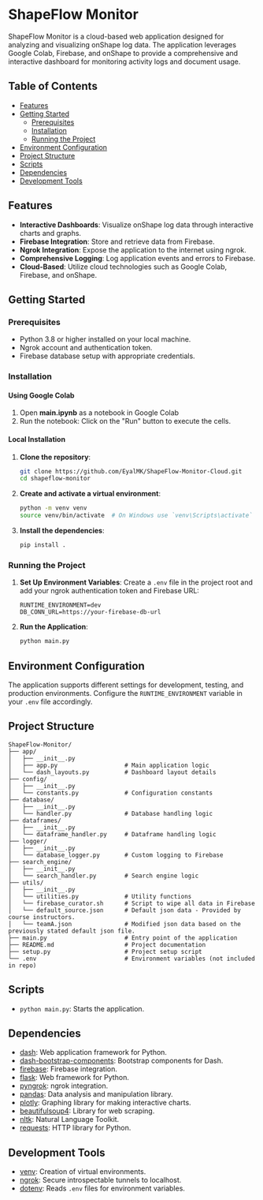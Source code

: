 # ShapeFlow Monitor

ShapeFlow Monitor is a cloud-based web application designed for analyzing and visualizing onShape log data. The application leverages Google Colab, Firebase, and onShape to provide a comprehensive and interactive dashboard for monitoring activity logs and document usage.

## Table of Contents
- [Features](#features)
- [Getting Started](#getting-started)
    - [Prerequisites](#prerequisites)
    - [Installation](#installation)
    - [Running the Project](#running-the-project)
- [Environment Configuration](#environment-configuration)
- [Project Structure](#project-structure)
- [Scripts](#scripts)
- [Dependencies](#dependencies)
- [Development Tools](#development-tools)

## Features

- **Interactive Dashboards**: Visualize onShape log data through interactive charts and graphs.
- **Firebase Integration**: Store and retrieve data from Firebase.
- **Ngrok Integration**: Expose the application to the internet using ngrok.
- **Comprehensive Logging**: Log application events and errors to Firebase.
- **Cloud-Based**: Utilize cloud technologies such as Google Colab, Firebase, and onShape.

## Getting Started

### Prerequisites

- Python 3.8 or higher installed on your local machine.
- Ngrok account and authentication token.
- Firebase database setup with appropriate credentials.

### Installation

#### Using Google Colab

1. Open **main.ipynb** as a notebook in Google Colab
2. Run the notebook: Click on the "Run" button to execute the cells.

#### Local Installation

1. **Clone the repository**:
    ```sh
    git clone https://github.com/EyalMK/ShapeFlow-Monitor-Cloud.git
    cd shapeflow-monitor
    ```

2. **Create and activate a virtual environment**:
    ```sh
    python -m venv venv
    source venv/bin/activate  # On Windows use `venv\Scripts\activate`
    ```

3. **Install the dependencies**:
    ```sh
    pip install .
    ```

### Running the Project

1. **Set Up Environment Variables**:
    Create a `.env` file in the project root and add your ngrok authentication token and Firebase URL:
    ```env
    RUNTIME_ENVIRONMENT=dev
    DB_CONN_URL=https://your-firebase-db-url
    ```

2. **Run the Application**:
    ```sh
    python main.py
    ```

## Environment Configuration

The application supports different settings for development, testing, and production environments. Configure the `RUNTIME_ENVIRONMENT` variable in your `.env` file accordingly.

## Project Structure

```plaintext
ShapeFlow-Monitor/
├── app/
│   ├── __init__.py
│   ├── app.py                   # Main application logic
│   └── dash_layouts.py          # Dashboard layout details
├── config/
│   ├── __init__.py
│   └── constants.py             # Configuration constants
├── database/
│   ├── __init__.py
│   └── handler.py               # Database handling logic
├── dataframes/
│   ├── __init__.py
│   └── dataframe_handler.py     # Dataframe handling logic
├── logger/
│   ├── __init__.py
│   └── database_logger.py       # Custom logging to Firebase
├── search_engine/
│   ├── __init__.py
│   └── search_handler.py        # Search engine logic
├── utils/
│   ├── __init__.py
│   └── utilities.py             # Utility functions
│   └── firebase_curator.sh      # Script to wipe all data in Firebase
│   └── default_source.json      # Default json data - Provided by course instructors.
│   └── teamA.json               # Modified json data based on the previously stated default json file.
├── main.py                      # Entry point of the application
├── README.md                    # Project documentation
├── setup.py                     # Project setup script
└── .env                         # Environment variables (not included in repo)
```

## Scripts

* `python main.py`: Starts the application.

## Dependencies

- [dash](https://dash.plotly.com/): Web application framework for Python.
- [dash-bootstrap-components](https://dash-bootstrap-components.opensource.faculty.ai/): Bootstrap components for Dash.
- [firebase](https://firebase.google.com/docs/reference/rest/database): Firebase integration.
- [flask](https://flask.palletsprojects.com/): Web framework for Python.
- [pyngrok](https://pyngrok.readthedocs.io/en/latest/): ngrok integration.
- [pandas](https://pandas.pydata.org/): Data analysis and manipulation library.
- [plotly](https://plotly.com/python/): Graphing library for making interactive charts.
- [beautifulsoup4](https://www.crummy.com/software/BeautifulSoup/bs4/doc/): Library for web scraping.
- [nltk](https://www.nltk.org/): Natural Language Toolkit.
- [requests](https://docs.python-requests.org/en/latest/): HTTP library for Python.

## Development Tools

- [venv](https://docs.python.org/3/library/venv.html): Creation of virtual environments.
- [ngrok](https://ngrok.com/): Secure introspectable tunnels to localhost.
- [dotenv](https://pypi.org/project/python-dotenv/): Reads `.env` files for environment variables.
